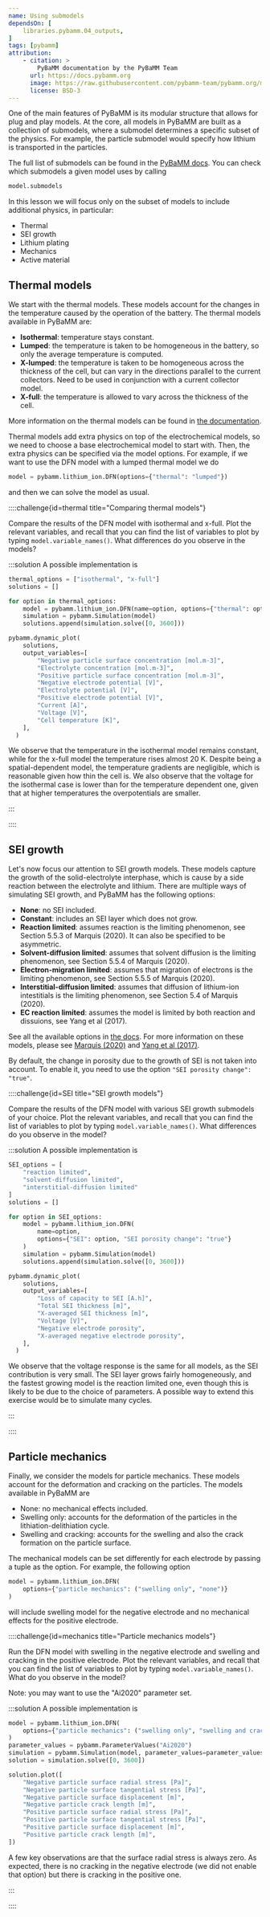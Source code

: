 ```yaml
---
name: Using submodels
dependsOn: [
    libraries.pybamm.04_outputs,
]
tags: [pybamm]
attribution: 
    - citation: >
        PyBaMM documentation by the PyBaMM Team
      url: https://docs.pybamm.org
      image: https://raw.githubusercontent.com/pybamm-team/pybamm.org/main/static/images/pybamm_logo.svg
      license: BSD-3
---
```


One of the main features of PyBaMM is its modular structure that allows for plug and play models. At the core, all models in PyBaMM are built as a collection of submodels, where a submodel determines a specific subset of the physics. For example, the particle submodel would specify how lithium is transported in the particles. 

The full list of submodels can be found in the [PyBaMM docs](https://docs.pybamm.org/en/latest/source/api/models/submodels/index.html). You can check which submodels a given model uses by calling

```python
model.submodels
```

In this lesson we will focus only on the subset of models to include additional physics, in particular:

* Thermal
* SEI growth
* Lithium plating
* Mechanics
* Active material

## Thermal models

We start with the thermal models. These models account for the changes in the temperature caused by the operation of the battery. The thermal models available in PyBaMM are:

* **Isothermal**: temperature stays constant.
* **Lumped**: the temperature is taken to be homogeneous in the battery, so only the average temperature is computed.
* **X-lumped**: the temperature is taken to be homogeneous across the thickness of the cell, but can vary in the directions parallel to the current collectors. Need to be used in conjunction with a current collector model.
* **X-full**: the temperature is allowed to vary across the thickness of the cell.

More information on the thermal models can be found in [the documentation](https://docs.pybamm.org/en/latest/source/examples/notebooks/models/thermal-models.html).

Thermal models add extra physics on top of the electrochemical models, so we need to choose a base electrochemical model to start with. Then, the extra physics can be specified via the model options. For example, if we want to use the DFN model with a lumped thermal model we do

```python
model = pybamm.lithium_ion.DFN(options={"thermal": "lumped"})
```
and then we can solve the model as usual. 


::::challenge{id=thermal title="Comparing thermal models"}

Compare the results of the DFN model with isothermal and x-full. Plot the relevant variables, and recall that you can find the list of variables to plot by typing `model.variable_names()`. What differences do you observe in the models?

:::solution
A possible implementation is

```python
thermal_options = ["isothermal", "x-full"]
solutions = []

for option in thermal_options:
	model = pybamm.lithium_ion.DFN(name=option, options={"thermal": option})
	simulation = pybamm.Simulation(model)
	solutions.append(simulation.solve([0, 3600]))

pybamm.dynamic_plot(
    solutions,
    output_variables=[
        "Negative particle surface concentration [mol.m-3]",
        "Electrolyte concentration [mol.m-3]",
        "Positive particle surface concentration [mol.m-3]",
        "Negative electrode potential [V]",
        "Electrolyte potential [V]",
        "Positive electrode potential [V]",
        "Current [A]",
        "Voltage [V]",
        "Cell temperature [K]",
    ],
  )

```

We observe that the temperature in the isothermal model remains constant, while for the x-full model the temperature rises almost 20 K. Despite being a spatial-dependent model, the temperature gradients are negligible, which is reasonable given how thin the cell is. We also observe that the voltage for the isothermal case is lower than for the temperature dependent one, given that at higher temperatures the overpotentials are smaller.

:::

::::

## SEI growth

Let's now focus our attention to SEI growth models. These models capture the growth of the solid-electrolyte interphase, which is cause by a side reaction between the electrolyte and lithium. There are multiple ways of simulating SEI growth, and PyBaMM has the following options:

* **None**: no SEI included.
* **Constant**: includes an SEI layer which does not grow.
* **Reaction limited**: assumes reaction is the limiting phenomenon, see Section 5.5.3 of Marquis (2020). It can also be specified to be asymmetric.
* **Solvent-diffusion limited**: assumes that solvent diffusion is the limiting phenomenon, see Section 5.5.4 of Marquis (2020).
* **Electron-migration limited**: assumes that migration of electrons is the limiting phenomenon, see Section 5.5.5 of Marquis (2020).
* **Interstitial-diffusion limited**: assumes that diffusion of lithium-ion intestitials is the limiting phenomenon, see Section 5.4 of Marquis (2020).
* **EC reaction limited**: assumes the model is limited by both reaction and dissuions, see Yang et al (2017).

See all the available options in [the docs](https://docs.pybamm.org/en/latest/source/api/models/base_models/base_battery_model.html#pybamm.BatteryModelOptions). For more information on these models, please see [Marquis (2020)](https://ora.ox.ac.uk/objects/uuid:8afdcc34-cc42-48ba-b316-96a6d0f33a45) and [Yang et al (2017)](https://www.sciencedirect.com/science/article/pii/S0378775317307619).

By default, the change in porosity due to the growth of SEI is not taken into account. To enable it, you need to use the option `"SEI porosity change": "true"`.

::::challenge{id=SEI title="SEI growth models"}

Compare the results of the DFN model with various SEI growth submodels of your choice. Plot the relevant variables, and recall that you can find the list of variables to plot by typing `model.variable_names()`. What differences do you observe in the model?

:::solution
A possible implementation is

```python
SEI_options = [
    "reaction limited", 
    "solvent-diffusion limited", 
    "interstitial-diffusion limited"
]
solutions = []

for option in SEI_options:
	model = pybamm.lithium_ion.DFN(
        name=option, 
        options={"SEI": option, "SEI porosity change": "true"}
    )
	simulation = pybamm.Simulation(model)
	solutions.append(simulation.solve([0, 3600]))

pybamm.dynamic_plot(
    solutions,
    output_variables=[
        "Loss of capacity to SEI [A.h]",
        "Total SEI thickness [m]",
        "X-averaged SEI thickness [m]",
        "Voltage [V]",
        "Negative electrode porosity",
        "X-averaged negative electrode porosity",
    ],
  )
```

We observe that the voltage response is the same for all models, as the SEI contribution is very small. The SEI layer grows fairly homogeneously, and the fastest growing model is the reaction limited one, even though this is likely to be due to the choice of parameters. A possible way to extend this exercise would be to simulate many cycles.

:::

::::

## Particle mechanics
Finally, we consider the models for particle mechanics. These models account for the deformation and cracking on the particles. The models available in PyBaMM are

* None: no mechanical effects included.
* Swelling only: accounts for the deformation of the particles in the lithiation-delithiation cycle.
* Swelling and cracking: accounts for the swelling and also the crack formation on the particle surface.

The mechanical models can be set differently for each electrode by passing a tuple as the option. For example, the following option
```python
model = pybamm.lithium_ion.DFN(
    options={"particle mechanics": ("swelling only", "none")}
)
```
will include swelling model for the negative electrode and no mechanical effects for the positive electrode.

::::challenge{id=mechanics title="Particle mechanics models"}

Run the DFN model with swelling in the negative electrode and swelling and cracking in the positive electrode. Plot the relevant variables, and recall that you can find the list of variables to plot by typing `model.variable_names()`. What do you observe in the model?

Note: you may want to use the "Ai2020" parameter set.

:::solution
A possible implementation is

```python
model = pybamm.lithium_ion.DFN(
    options={"particle mechanics": ("swelling only", "swelling and cracking")}
)
parameter_values = pybamm.ParameterValues("Ai2020")
simulation = pybamm.Simulation(model, parameter_values=parameter_values)
solution = simulation.solve([0, 3600])

solution.plot([
    "Negative particle surface radial stress [Pa]",
    "Negative particle surface tangential stress [Pa]",
    "Negative particle surface displacement [m]",
	"Negative particle crack length [m]",
    "Positive particle surface radial stress [Pa]",
    "Positive particle surface tangential stress [Pa]",
    "Positive particle surface displacement [m]",
    "Positive particle crack length [m]",
])
```

A few key observations are that the surface radial stress is always zero. As expected, there is no cracking in the negative electrode (we did not enable that option) but there is cracking in the positive one. 

:::

::::